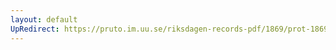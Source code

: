 ```yaml
---
layout: default
UpRedirect: https://pruto.im.uu.se/riksdagen-records-pdf/1869/prot-1869--ak--507/prot-1869--ak--507_011.pdf
---
```

